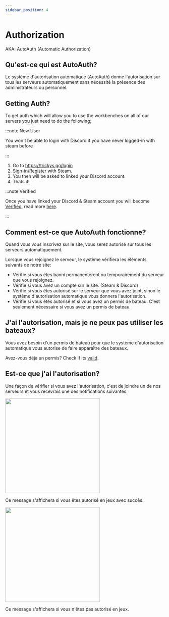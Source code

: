 ```yaml
---
sidebar_position: 4
---
```


# Authorization
AKA: AutoAuth (Automatic Authorization)

## Qu'est-ce qui est AutoAuth?

Le système d'autorisation automatique (AutoAuth) donne l'autorisation sur tous les serveurs automatiquement sans nécessité la présence des administrateurs ou personnel.

## Getting Auth?

To get auth which will allow you to use the workbenches on all of our servers you just need to do the following;

:::note New User

You won't be able to login with Discord if you have never logged-in with steam before

:::

1. Go to https://trickys.gg/login
2. [Sign-in/Register](https://trickys.gg/login) with <i class="fa-brands fa-steam"></i> Steam.
3. You then will be asked to linked your <i class="fa-brands fa-discord"></i> Discord account.
4. Thats it!

:::note Verified

Once you have linked your <i class="fa-brands fa-discord"></i> Discord & <i class="fa-brands fa-steam"></i> Steam account you will become [Verified](./), read more [here](./).

:::

## Comment est-ce que AutoAuth fonctionne?

Quand vous vous inscrivez sur le site, vous serez autorisé sur tous les serveurs automatiquement.

Lorsque vous rejoignez le serveur, le système vérifiera les éléments suivants de notre site:

- Vérifie si vous êtes banni permanentèrent ou temporairement du serveur que vous rejoignez.
- Vérifie si vous avez un compte sur le site. (Steam & Discord)
- Vérifie si vous êtes autorisé sur le serveur que vous avez joint, sinon le système d'autorisation automatique vous donnera l'autorisation.
- Vérifie si vous étés autorisé et si vous avez un permis de bateau. C'est seulement nécessaire si vous avez un permis de bateau.

## J'ai l'autorisation, mais je ne peux pas utiliser les bateaux?

Vous avez besoin d'un permis de bateau pour que le système d'autorisation automatique vous autorise de faire apparaître des bateaux.

Avez-vous déjà un permis? Check if its [valid](https://trickys.gg/account).

## Est-ce que j'ai l'autorisation?

Une façon de vérifier si vous avez l'autorisation, c'est de joindre un de nos serveurs et vous recevrais une des notifications suivantes.

<!-- css for flex -->
  <div class="flex-vcenter">
    <div class="img-mg">
      <img src="/img/autoauth/tsauth1.png" width="300px"/>
    </div>
<p>

Ce message s'affichera si vous êtes autorisé en jeux avec succès.

</p>
  </div>

<!-- css for flex -->
  <div class="flex-vcenter">
    <div class="img-mg">
      <img src="/img/autoauth/tsnoauth1.png" width="300px"/>
    </div>
<p>

Ce message s'affichera si vous n'êtes pas autorisé en jeux.

</p>
  </div>
